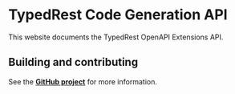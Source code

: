 # TypedRest Code Generation API

This website documents the TypedRest OpenAPI Extensions API.

## Building and contributing

See the **[GitHub project](https://github.com/TypedRest/CodeGeneration)** for more information.
